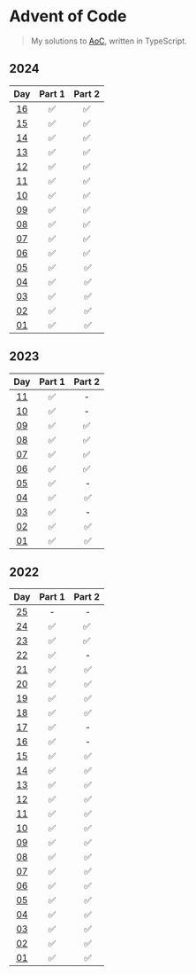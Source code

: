 # Advent of Code

> My solutions to [AoC](https://adventofcode.com/), written in TypeScript.

## 2024

|                    Day                     | Part 1 | Part 2 |
| :----------------------------------------: | :----: | :----: |
| [16](https://adventofcode.com/2024/day/16) |   ✅   |   ✅   |
| [15](https://adventofcode.com/2024/day/15) |   ✅   |   ✅   |
| [14](https://adventofcode.com/2024/day/14) |   ✅   |   ✅   |
| [13](https://adventofcode.com/2024/day/13) |   ✅   |   ✅   |
| [12](https://adventofcode.com/2024/day/12) |   ✅   |   ✅   |
| [11](https://adventofcode.com/2024/day/11) |   ✅   |   ✅   |
| [10](https://adventofcode.com/2024/day/10) |   ✅   |   ✅   |
| [09](https://adventofcode.com/2024/day/9)  |   ✅   |   ✅   |
| [08](https://adventofcode.com/2024/day/8)  |   ✅   |   ✅   |
| [07](https://adventofcode.com/2024/day/7)  |   ✅   |   ✅   |
| [06](https://adventofcode.com/2024/day/6)  |   ✅   |   ✅   |
| [05](https://adventofcode.com/2024/day/5)  |   ✅   |   ✅   |
| [04](https://adventofcode.com/2024/day/4)  |   ✅   |   ✅   |
| [03](https://adventofcode.com/2024/day/3)  |   ✅   |   ✅   |
| [02](https://adventofcode.com/2024/day/2)  |   ✅   |   ✅   |
| [01](https://adventofcode.com/2024/day/1)  |   ✅   |   ✅   |

## 2023

|                    Day                     | Part 1 | Part 2 |
| :----------------------------------------: | :----: | :----: |
| [11](https://adventofcode.com/2023/day/11) |   ✅   |   -    |
| [10](https://adventofcode.com/2023/day/10) |   ✅   |   -    |
| [09](https://adventofcode.com/2023/day/9)  |   ✅   |   ✅   |
| [08](https://adventofcode.com/2023/day/8)  |   ✅   |   ✅   |
| [07](https://adventofcode.com/2023/day/7)  |   ✅   |   ✅   |
| [06](https://adventofcode.com/2023/day/6)  |   ✅   |   ✅   |
| [05](https://adventofcode.com/2023/day/5)  |   ✅   |    -   |
| [04](https://adventofcode.com/2023/day/4)  |   ✅   |   ✅   |
| [03](https://adventofcode.com/2023/day/3)  |   ✅   |    -   |
| [02](https://adventofcode.com/2023/day/2)  |   ✅   |   ✅   |
| [01](https://adventofcode.com/2023/day/1)  |   ✅   |   ✅   |

## 2022

|                    Day                     | Part 1 | Part 2 |
| :----------------------------------------: | :----: | :----: |
| [25](https://adventofcode.com/2022/day/25) |   -    |    -   |
| [24](https://adventofcode.com/2022/day/24) |   ✅   |   ✅   |
| [23](https://adventofcode.com/2022/day/23) |   ✅   |   ✅   |
| [22](https://adventofcode.com/2022/day/22) |   ✅   |    -   |
| [21](https://adventofcode.com/2022/day/21) |   ✅   |   ✅   |
| [20](https://adventofcode.com/2022/day/20) |   ✅   |   ✅   |
| [19](https://adventofcode.com/2022/day/19) |   ✅   |   ✅   |
| [18](https://adventofcode.com/2022/day/18) |   ✅   |   ✅   |
| [17](https://adventofcode.com/2022/day/17) |   ✅   |    -   |
| [16](https://adventofcode.com/2022/day/16) |   ✅   |    -   |
| [15](https://adventofcode.com/2022/day/15) |   ✅   |   ✅   |
| [14](https://adventofcode.com/2022/day/14) |   ✅   |   ✅   |
| [13](https://adventofcode.com/2022/day/13) |   ✅   |   ✅   |
| [12](https://adventofcode.com/2022/day/12) |   ✅   |   ✅   |
| [11](https://adventofcode.com/2022/day/11) |   ✅   |   ✅   |
| [10](https://adventofcode.com/2022/day/10) |   ✅   |   ✅   |
| [09](https://adventofcode.com/2022/day/9)  |   ✅   |   ✅   |
| [08](https://adventofcode.com/2022/day/8)  |   ✅   |   ✅   |
| [07](https://adventofcode.com/2022/day/7)  |   ✅   |   ✅   |
| [06](https://adventofcode.com/2022/day/6)  |   ✅   |   ✅   |
| [05](https://adventofcode.com/2022/day/5)  |   ✅   |   ✅   |
| [04](https://adventofcode.com/2022/day/4)  |   ✅   |   ✅   |
| [03](https://adventofcode.com/2022/day/3)  |   ✅   |   ✅   |
| [02](https://adventofcode.com/2022/day/2)  |   ✅   |   ✅   |
| [01](https://adventofcode.com/2022/day/1)  |   ✅   |   ✅   |
